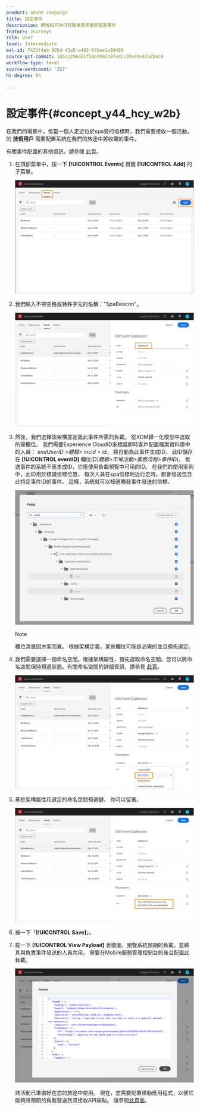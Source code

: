 ```yaml
---
product: adobe campaign
title: 設定事件
description: 瞭解如何為行程簡單使用案例配置事件
feature: Journeys
role: User
level: Intermediate
exl-id: 7423f4eb-005d-43a5-a403-97bee1e8d480
source-git-commit: 185c2296a51f58e2092787edcc35ee9e4242bec8
workflow-type: tm+mt
source-wordcount: '357'
ht-degree: 8%

---
```


# 設定事件{#concept_y44_hcy_w2b}

在我們的場景中，每當一個人走近位於spa旁的信標時，我們需要接收一個活動。 的 **技術用戶** 需要配置系統在我們的旅途中將收聽的事件。

有關事件配置的其他資訊，請參閱 [此頁](../event/about-events.md)。

1. 在頂部菜單中，按一下 **[!UICONTROL Events]** 頁籤 **[!UICONTROL Add]** 的子菜單。

   ![](../assets/journeyuc1_1.png)

1. 我們輸入不帶空格或特殊字元的名稱：&quot;SpaBeacon&quot;。

   ![](../assets/journeyuc1_2.png)

1. 然後，我們選擇該架構並定義此事件所需的負載。 從XDM歸一化模型中選取所需欄位。 我們需要Experience CloudID來標識即時客戶配置檔案資料庫中的人員： _endUserID >體驗> mcid > id_。 將自動為此事件生成ID。 此ID儲存在 **[!UICONTROL eventID]** 欄位(D)_體驗>市場活動>業務流程>事件ID_)。 推送事件的系統不應生成ID，它應使用負載預覽中可用的ID。 在我們的使用案例中，此ID用於標識信標位置。 每次人員在spa信標附近行走時，都會發送包含此特定事件ID的事件。 這樣，系統就可以知道觸發事件發送的信標。

   ![](../assets/journeyuc1_3.png)

   >[!NOTE]
   >
   >欄位清單因方案而異。 根據架構定義，某些欄位可能是必需的並且預先選定。

1. 我們需要選擇一個命名空間。根據架構屬性，預先選取命名空間。您可以將命名空間保持預選狀態。有關命名空間的詳細資訊，請參見 [此頁](../event/selecting-the-namespace.md)。

   ![](../assets/journeyuc1_6.png)

1. 基於架構屬性和選定的命名空間預選鍵。 你可以留著。

   ![](../assets/journeyuc1_5.png)

1. 按一下「**[!UICONTROL Save]**」。

1. 按一下 **[!UICONTROL View Payload]** 表徵圖，預覽系統預期的負載，並將其與負責事件發送的人員共用。 需要在Mobile服務管理控制台的後台配置此負載。

   ![](../assets/journeyuc1_7.png)

   該活動已準備好在您的旅途中使用。 現在，您需要配置移動應用程式，以便它能夠將預期的負載發送到流接收API端點。 請參閱[此頁面](../event/additional-steps-to-send-events-to-journey-orchestration.md)。
